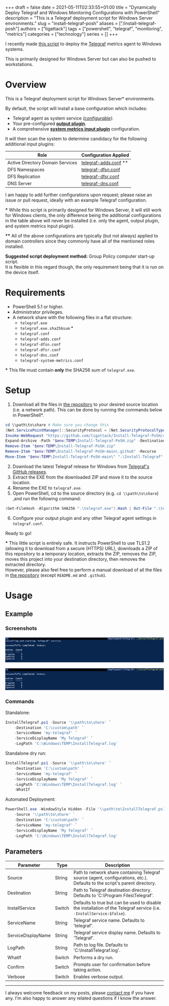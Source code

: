 +++
draft = false
date = 2021-05-11T02:33:55+01:00
title = "Dynamically Deploy Telegraf and Windows Monitoring Configurations with PowerShell"
description = "This is a Telegraf deployment script for Windows Server environments."
slug = "install-telegraf-posh"
aliases = ["/install-telegraf-posh"]
authors = ["tigattack"]
tags = ["powershell", "telegraf", "monitoring", "metrics"]
categories = ["technology"]
series = []
+++

I recently made [this script](https://github.com/tigattack/Install-Telegraf-PoSH/blob/main/InstallTelegraf.ps1) to deploy the [Telegraf](https://www.influxdata.com/time-series-platform/telegraf/) metrics agent to Windows systems.

This is primarily designed for Windows Server but can also be pushed to workstations.


# Overview

This is a Telegraf deployment script for Windows Server\* environments.

By default, the script will install a base configuration which includes:

* Telegraf agent as system service *([configurable](#parameters))*.
* Your pre-configured [**output plugin**](https://github.com/tigattack/Install-Telegraf-PoSH/blob/main/telegraf.conf).
* A comprehensive [**system metrics input plugin**](https://github.com/tigattack/Install-Telegraf-PoSH/blob/main/telegraf-system-metrics.conf) configuration.

It will then scan the system to determine candidacy for the following additional input plugins:

| Role                             | Configuration Applied                                                                                    |
|----------------------------------|-------------------------------------|
| Active Directory Domain Services | [telegraf-adds.conf](https://github.com/tigattack/Install-Telegraf-PoSH/blob/main/telegraf-adds.conf) ** |
| DFS Namespaces                   | [telegraf-dfsn.conf](https://github.com/tigattack/Install-Telegraf-PoSH/blob/main/telegraf-dfsn.conf)    |
| DFS Replication                  | [telegraf-dfsr.conf](https://github.com/tigattack/Install-Telegraf-PoSH/blob/main/telegraf-dfsr.conf)    |
| DNS Server                       | [telegraf-dns.conf](https://github.com/tigattack/Install-Telegraf-PoSH/blob/main/telegraf-dns.conf)      |

I am happy to add further configurations upon request; please raise an issue or pull request, ideally with an example Telegraf configuration.

**\*** While this script is primarily designed for Windows Server, it will still work for Windows clients, the only difference being the additional configurations in the table above will never be installed (i.e. only the agent, output plugin, and system metrics input plugin).

**\*\*** All of the above configurations are typically (but not always) applied to domain controllers since they commonly have all of the mentioned roles installed.

**Suggested script deployment method:** Group Policy computer start-up script.  
It is flexible in this regard though, the only requirement being that it is run on the device itself.

# Requirements

* PowerShell 5.1 or higher.
* Administrator privileges.
* A network share with the following files in a flat structure:
    * `telegraf.exe`
    * `telegraf.exe.sha256sum` \*
    * `telegraf.conf`
    * `telegraf-adds.conf`
    * `telegraf-dfsn.conf`
    * `telegraf-dfsr.conf`
    * `telegraf-dns.conf`
    * `telegraf-system-metrics.conf`

**\*** This file must contain **only** the SHA256 sum of `telegraf.exe`.

# Setup

1. Download all the files in [the repository](https://github.com/tigattack/Install-Telegraf-PoSH) to your desired source location (i.e. a network path). This can be done by running the commands below in PowerShell\*.

```powershell
cd \\path\to\share # Make sure you change this
[Net.ServicePointManager]::SecurityProtocol = [Net.SecurityProtocolType]::Tls12
Invoke-WebRequest "https://github.com/tigattack/Install-Telegraf-PoSH/archive/refs/heads/main.zip" -OutFile "$env:TEMP\Install-Telegraf-PoSH.zip"
Expand-Archive -Path "$env:TEMP\Install-Telegraf-PoSH.zip" -DestinationPath "$env:TEMP\"
Remove-Item "$env:TEMP\Install-Telegraf-PoSH.zip"
Remove-Item "$env:TEMP\Install-Telegraf-PoSH-main\.github" -Recurse
Move-Item "$env:TEMP\Install-Telegraf-PoSH-main\" ".\Install-Telegraf"
```

2. Download the latest Telegraf release for Windows from [Telegraf's GitHub releases](https://github.com/influxdata/telegraf/releases).
3. Extract the EXE from the downloaded ZIP and move it to the source location.
4. Rename the EXE to `telegraf.exe`.
5. Open PowerShell, cd to the source directory (e.g. `cd \\path\to\share`) ,and run the following command:

```powershell
(Get-FileHash -Algorithm SHA256 ".\telegraf.exe").Hash | Out-File ".\telegraf.exe.sha256sum"
```

6. Configure your output plugin and any other Telegraf agent settings in `telegraf.conf`.

Ready to go!

**\*** This little script is entirely safe. It instructs PowerShell to use TLS1.2 (allowing it to download from a secure (HTTPS) URL), downloads a ZIP of this repository to a temporary location, extracts the ZIP, removes the ZIP, moves this project into your destination directory, then removes the extracted directory.  
However, please also feel free to perform a manual download of all the files in [the repository](https://github.com/tigattack/Install-Telegraf-PoSH) (except
`README.md` and `.github`).

# Usage

## Example

### Screenshots

![First install](RaFEbuju26.png "First install")

![Update](zovUBIVo22.png "Update")

### Commands

Standalone:

```powershell
InstallTelegraf.ps1 -Source '\\path\to\share' `
    -Destination 'C:\custom\path' `
    -ServiceName 'my-telegraf' `
    -ServiceDisplayName 'My Telegraf' `
    -LogPath 'C:\Windows\TEMP\InstallTelegraf.log'
```

Standalone dry run:

```powershell
InstallTelegraf.ps1 -Source '\\path\to\share' `
    -Destination 'C:\custom\path' `
    -ServiceName 'my-telegraf' `
    -ServiceDisplayName 'My Telegraf' `
    -LogPath 'C:\Windows\TEMP\InstallTelegraf.log' `
    -WhatIf
```

Automated Deployment:

```powershell
PowerShell.exe -WindowStyle Hidden -File '\\path\to\InstallTelegraf.ps1' `
    -Source '\\path\to\share' `
    -Destination 'C:\custom\path' `
    -ServiceName 'my-telegraf' `
    -ServiceDisplayName 'My Telegraf' `
    -LogPath 'C:\Windows\TEMP\InstallTelegraf.log'
```

## Parameters

| Parameter          | Type   | Description                                                                                                                |
|--------------------|--------|-------------------------------------------------------|
| Source             | String | Path to network share containing Telegraf source (agent, configurations, etc.). Defaults to the script's parent directory. |
| Destination        | String | Path to Telegraf destination directory. Defaults to 'C:\Program Files\Telegraf'.                                           |
| InstallService     | Switch | Defaults to true but can be used to disable the installation of the Telegraf service (i.e. `-InstallService:$false`).        |
| ServiceName        | String | Telegraf service name. Defaults to 'telegraf'.                                                                             |
| ServiceDisplayName | String | Telegraf service display name. Defaults to 'Telegraf'.                                                                     |
| LogPath            | String | Path to log file. Defaults to 'C:\InstallTelegraf.log'.                                                                    |
| WhatIf             | Switch | Performs a dry run.                                                                                                        |
| Confirm            | Switch | Prompts user for confirmation before taking action.                                                                        |
| Verbose            | Switch | Enables verbose output.                                                                                                    |

---

I always welcome feedback on my posts, please [contact me](/contact) if you have any. I'm also happy to answer any related questions if I know the answer.
